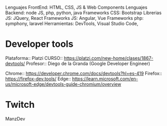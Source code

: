 Lenguajes FrontEnd: HTML, CSS, JS & Web Components
Lenguajes Backend: node JS, php, python, java
Frameworks CSS: Bootstrap
Librerias JS: JQuery, React
Frameworks JS: Angular, Vue
Frameworks php: symphony, laravel
Herramientas: DevTools, Visual Studio Code, 

# Developer tools
Plataforma:: Platzi
CURSO:: https://platzi.com/new-home/clases/1867-devtools/
Profesor:: Diego de la Granda (Google Developer Engineer)

Chrome:: https://developer.chrome.com/docs/devtools?hl=es-419
Firefox:: https://firefox-dev.tools/
Edge:: https://learn.microsoft.com/en-us/microsoft-edge/devtools-guide-chromium/overview

 # Twitch

 ManzDev

 
